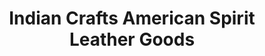 ---
title: "Indian Crafts American Spirit Leather Goods"
url: /cherokee/indian-crafts-american-spirit-leather-goods/
shop: leather
---